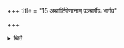 +++
title = "15 अथार्ष्टिषेणानाम् पञ्चार्षेयः भार्गव"

+++

<details><summary>थिते</summary>

15. Now the series of ancestors of Arsrstisenas consist of five R̥ṣis. (The Hotr̥ says:) O Bhārgava, Cyāvana, Āpnavāna Ārṣṭiṣeṇa, Ānūpa. (The Adhvaryu says:) In the manner of Anūpa, R̥ṣṭiṣeṇa, Apnavāna, Cyavana, Bhr̥gu.  

</details>
